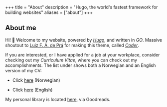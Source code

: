 +++
title = "About"
description = "Hugo, the world's fastest framework for building websites"
aliases = ["about"]
+++

## About me

Hi! 👋 Welcome to my website, powered by [_Hugo_](https://www.gohugo.io), and written in _GO_. Massive shoutout to [Luiz F. A. de Prá](https://github.com/luizdepra) for making this theme, called [_Coder_](https://github.com/luizdepra/hugo-coder).

If you are interested, or I have applied for a job at your workplace, consider checking out my _Curriculum Vitae_, where you can check out my accomplishments. The list under shows both a Norwegian and an English version of my CV:

- Click [here](/CV/CV_Norsk.pdf) (Norwegian)

- Click [here](/CV/CV_English.pdf) (English)

My personal library is located [here](https://www.goodreads.com/review/list/171603286?order=a&shelf=personal-library&sort=author), via Goodreads.
